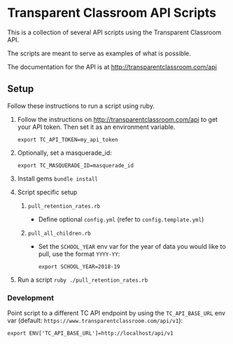 # Transparent Classroom API Scripts

This is a collection of several API scripts using the Transparent Classroom API.

The scripts are meant to serve as examples of what is possible.

The documentation for the API is at http://transparentclassroom.com/api

## Setup

Follow these instructions to run a script using ruby.

1. Follow the instructions on http://transparentclassroom.com/api to get your API token. Then set it as an environment variable.

    ```export TC_API_TOKEN=my_api_token```

1. Optionally, set a masquerade_id:

    ```export TC_MASQUERADE_ID=masquerade_id```

1. Install gems ```bundle install```

1. Script specific setup

    1. `pull_retention_rates.rb`

        * Define optional `config.yml` (refer to `config.template.yml`)

    1. `pull_all_children.rb`

        * Set the `SCHOOL_YEAR` env var for the year of data you would like to pull, use the format `YYYY-YY`:

            ```export SCHOOL_YEAR=2018-19```

1. Run a script ```ruby ./pull_retention_rates.rb```

### Development

Point script to a different TC API endpoint by using the `TC_API_BASE_URL` env var (default: `https://www.transparentclassroom.com/api/v1`):

    export ENV['TC_API_BASE_URL']=http://localhost/api/v1